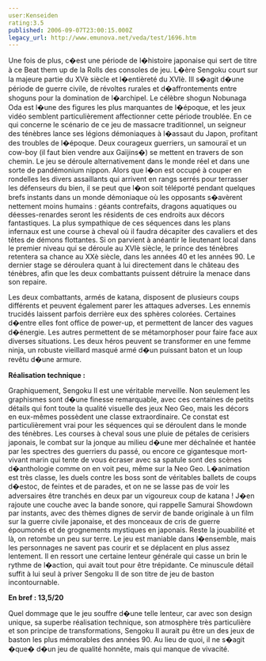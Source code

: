 ```yaml
---
user:Kenseiden
rating:3.5
published: 2006-09-07T23:00:15.000Z
legacy_url: http://www.emunova.net/veda/test/1696.htm
---
```

Une fois de plus, c�est une période de l�histoire japonaise qui sert de titre à ce Beat them up de la Rolls des consoles de jeu. L�ère Sengoku court sur la majeure partie du XVè siècle et l�entièreté du XVIè. Ill s�agit d�une période de guerre civile, de révoltes rurales et d�affrontements entre shoguns pour la domination de l�archipel. Le célèbre shogun Nobunaga Oda est l�une des figures les plus marquantes de l�époque, et les jeux vidéo semblent particulièrement affectionner cette période troublée. En ce qui concerne le scénario de ce jeu de massacre traditionnel, un seigneur des ténèbres lance ses légions démoniaques à l�assaut du Japon, profitant des troubles de l�époque. Deux courageux guerriers, un samouraï et un cow-boy (il faut bien vendre aux Gaïjins�) se mettent en travers de son chemin. Le jeu se déroule alternativement dans le monde réel et dans une sorte de pandémonium nippon. Alors que l�on est occupé à couper en rondelles les divers assaillants qui arrivent en rangs serrés pour terrasser les défenseurs du bien, il se peut que l�on soit téléporté pendant quelques brefs instants dans un monde démoniaque où les opposants s�avèrent nettement moins humains : géants contrefaits, dragons aquatiques ou déesses-renardes seront les résidents de ces endroits aux décors fantastiques. La plus sympathique de ces séquences dans les plans infernaux est une course à cheval où il faudra décapiter des cavaliers et des têtes de démons flottantes. Si on parvient à anéantir le lieutenant local dans le premier niveau qui se déroule au XVIè siècle, le prince des ténèbres retentera sa chance au XXè siècle, dans les années 40 et les années 90\. Le dernier stage se déroulera quant à lui directement dans le château des ténèbres, afin que les deux combattants puissent détruire la menace dans son repaire.  

  

Les deux combattants, armés de katana, disposent de plusieurs coups différents et peuvent également parer les attaques adverses. Les ennemis trucidés laissent parfois derrière eux des sphères colorées. Certaines d�entre elles font office de power-up, et permettent de lancer des vagues d�énergie. Les autres permettent de se métamorphoser pour faire face aux diverses situations. Les deux héros peuvent se transformer en une femme ninja, un robuste vieillard masqué armé d�un puissant baton et un loup revêtu d�une armure.  

  

**Réalisation technique :**  

Graphiquement, Sengoku II est une véritable merveille. Non seulement les graphismes sont d�une finesse remarquable, avec ces centaines de petits détails qui font toute la qualité visuelle des jeux Neo Geo, mais les décors en eux-mêmes possèdent une classe extraordinaire. Ce constat est particulièrement vrai pour les séquences qui se déroulent dans le monde des ténèbres. Les courses à cheval sous une pluie de pétales de cerisiers japonais, le combat sur la jonque au milieu d�une mer déchaînée et hantée par les spectres des guerriers du passé, ou encore ce gigantesque mort-vivant marin qui tente de vous écraser avec sa spatule sont des scènes d�anthologie comme on en voit peu, même sur la Neo Geo. L�animation est très classe, les duels contre les boss sont de véritables ballets de coups d�estoc, de feintes et de parades, et on ne se lasse pas de voir les adversaires être tranchés en deux par un vigoureux coup de katana ! J�en rajoute une couche avec la bande sonore, qui rappelle Samurai Showdown par instants, avec des thèmes dignes de servir de bande originale à un film sur la guerre civile japonaise, et des monceaux de cris de guerre époumonés et de grognements mystiques en japonais. Reste la jouabilité et là, on retombe un peu sur terre. Le jeu est maniable dans l�ensemble, mais les personnages ne savent pas courir et se déplacent en plus assez lentement. Il en ressort une certaine lenteur générale qui casse un brin le rythme de l�action, qui avait tout pour être trépidante. Ce minuscule détail suffit à lui seul à priver Sengoku II de son titre de jeu de baston incontournable.  

  

**En bref : 13,5/20**  

Quel dommage que le jeu souffre d�une telle lenteur, car avec son design unique, sa superbe réalisation technique, son atmosphère très particulière et son principe de transformations, Sengoku II aurait pu être un des jeux de baston les plus mémorables des années 90\. Au lieu de quoi, il ne s�agit �que� d�un jeu de qualité honnête, mais qui manque de vivacité.